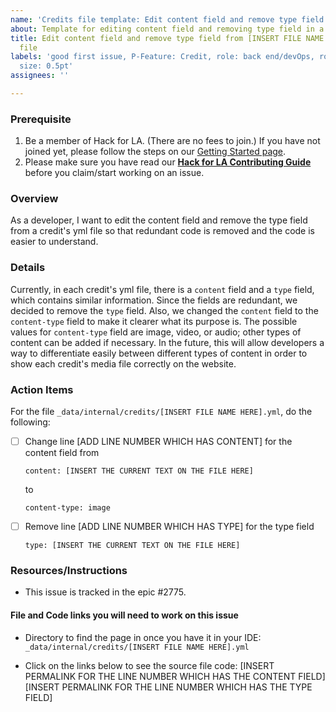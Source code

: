 ```yaml
---
name: 'Credits file template: Edit content field and remove type field'
about: Template for editing content field and removing type field in a credits file
title: Edit content field and remove type field from [INSERT FILE NAME HERE].yml credits
  file
labels: 'good first issue, P-Feature: Credit, role: back end/devOps, role: front end,
  size: 0.5pt'
assignees: ''

---
```


### Prerequisite
1. Be a member of Hack for LA. (There are no fees to join.) If you have not joined yet, please follow the steps on our [Getting Started page](https://www.hackforla.org/getting-started).
2. Please make sure you have read our **[Hack for LA Contributing Guide](https://github.com/hackforla/website/blob/gh-pages/CONTRIBUTING.md)** before you claim/start working on an issue.

### Overview
As a developer, I want to edit the content field and remove the type field from a credit's yml file so that redundant code is removed and the code is easier to understand.

### Details
Currently, in each credit's yml file, there is a `content` field and a `type` field, which contains similar information. Since the fields are redundant, we decided to remove the `type` field.  Also, we changed the `content` field to the `content-type` field to make it clearer what its purpose is. The possible values for `content-type` field are image, video, or audio; other types of content can be added if necessary. In the future, this will allow developers a way to differentiate easily between different types of content in order to show each credit's media file correctly on the website.

### Action Items
For the file `_data/internal/credits/[INSERT FILE NAME HERE].yml`, do the following:
- [ ] Change line [ADD LINE NUMBER WHICH HAS CONTENT] for the content field from
  ```
  content: [INSERT THE CURRENT TEXT ON THE FILE HERE]
  ```
  to
  ```
  content-type: image
  ```

- [ ] Remove line [ADD LINE NUMBER WHICH HAS TYPE] for the type field
  ```
  type: [INSERT THE CURRENT TEXT ON THE FILE HERE]
  ```

### Resources/Instructions
- This issue is tracked in the epic #2775.

#### File and Code links you will need to work on this issue
- Directory to find the page in once you have it in your IDE: `_data/internal/credits/[INSERT FILE NAME HERE].yml`

- Click on the links below to see the source file code:
[INSERT PERMALINK FOR THE LINE NUMBER WHICH HAS THE CONTENT FIELD] 
[INSERT PERMALINK FOR THE LINE NUMBER WHICH HAS THE TYPE FIELD]

<!-- To see an example of a permalink for a line of code, uncomment the line below -->
<!-- https://github.com/hackforla/website/blob/598f33399cc81f3e095fe047a726eca09a595465/_data/internal/credits/act.yml#L4 -->
